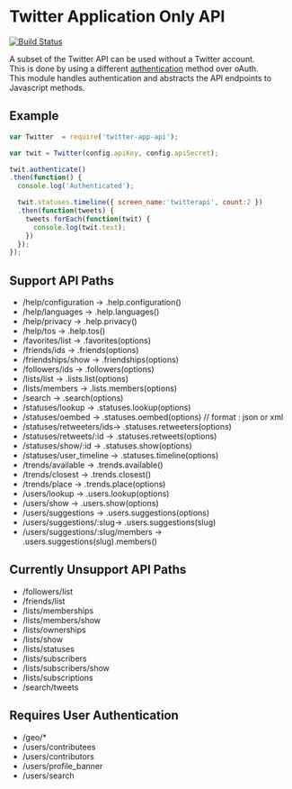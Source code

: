 # Twitter Application Only API

[![Build Status](https://api.shippable.com/projects/5473aa56d46935d5fbbe78c1/badge?branchName=master)](https://app.shippable.com/projects/5473aa56d46935d5fbbe78c1/builds/latest)

A subset of the Twitter API can be used without a Twitter account.  
This is done by using a different [authentication](https://dev.twitter.com/docs/auth/application-only-auth) method over oAuth.  
This module handles authentication and abstracts the API endpoints to Javascript methods.  

## Example
```javascript
var Twitter  = require('twitter-app-api');

var twit = Twitter(config.apiKey, config.apiSecret);

twit.authenticate()
.then(function() {
  console.log('Authenticated');

  twit.statuses.timeline({ screen_name:'twitterapi', count:2 })
  .then(function(tweets) {
    tweets.forEach(function(twit) {
      console.log(twit.text);
    })
  });
});

```

## Support API Paths
- /help/configuration     -> .help.configuration()
- /help/languages         -> .help.languages()
- /help/privacy           -> .help.privacy()
- /help/tos               -> .help.tos()
- /favorites/list         -> .favorites(options)
- /friends/ids            -> .friends(options)
- /friendships/show       -> .friendships(options)
- /followers/ids          -> .followers(options)
- /lists/list             -> .lists.list(options)
- /lists/members          -> .lists.members(options)
- /search                 -> .search(options)
- /statuses/lookup        -> .statuses.lookup(options)
- /statuses/oembed        -> .statuses.oembed(options) // format : json or xml
- /statuses/retweeters/ids-> .statuses.retweeters(options)
- /statuses/retweets/:id  -> .statuses.retweets(options)
- /statuses/show/:id      -> .statuses.show(options)
- /statuses/user_timeline -> .statuses.timeline(options)
- /trends/available       -> .trends.available()
- /trends/closest         -> .trends.closest()
- /trends/place           -> .trends.place(options)
- /users/lookup           -> .users.lookup(options)
- /users/show             -> .users.show(options)
- /users/suggestions      -> .users.suggestions(options)
- /users/suggestions/:slug-> .users.suggestions(slug)
- /users/suggestions/:slug/members -> .users.suggestions(slug).members()

## Currently Unsupport API Paths
- /followers/list
- /friends/list
- /lists/memberships
- /lists/members/show
- /lists/ownerships
- /lists/show
- /lists/statuses
- /lists/subscribers
- /lists/subscribers/show
- /lists/subscriptions
- /search/tweets

## Requires User Authentication

- /geo/*
- /users/contributees
- /users/contributors
- /users/profile_banner
- /users/search
